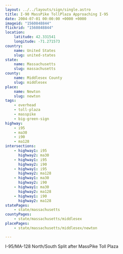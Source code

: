 ```yaml
---
layout: ../../layouts/sign/single.astro
title: I-90 MassPike TollPlaza Approaching I-95
date: 2004-07-01 00:00:00 +0000 +0000
imageid: "1560848844"
flickrid: "1560848844"
location:
    latitude: 42.331541
    longitude: -71.271573
country:
    name: United States
    slug: united-states
state:
    name: Massachusetts
    slug: massachusetts
county:
    name: Middlesex County
    slug: middlesex
place:
    name: Newton
    slug: newton
tags:
    - overhead
    - toll-plaza
    - masspike
    - big-green-sign
highway:
    - i95
    - ma30
    - i90
    - ma128
intersections:
    - highway1: i95
      highway2: ma30
    - highway1: i95
      highway2: i90
    - highway1: i95
      highway2: ma128
    - highway1: ma30
      highway2: i90
    - highway1: ma30
      highway2: ma128
    - highway1: i90
      highway2: ma128
statePages:
    - state/massachusetts
countyPages:
    - state/massachusetts/middlesex
placePages:
    - state/massachusetts/middlesex/newton

---
```

I-95/MA-128 North/South Split after MassPike Toll Plaza